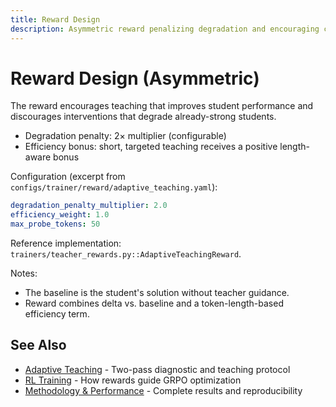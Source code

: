 ```yaml
---
title: Reward Design
description: Asymmetric reward penalizing degradation and encouraging concise, effective teaching.
---
```


# Reward Design (Asymmetric)

The reward encourages teaching that improves student performance and discourages interventions that degrade already-strong students.

- Degradation penalty: 2× multiplier (configurable)
- Efficiency bonus: short, targeted teaching receives a positive length-aware bonus

Configuration (excerpt from `configs/trainer/reward/adaptive_teaching.yaml`):

```yaml
degradation_penalty_multiplier: 2.0
efficiency_weight: 1.0
max_probe_tokens: 50
```

Reference implementation: `trainers/teacher_rewards.py::AdaptiveTeachingReward`.

Notes:

- The baseline is the student's solution without teacher guidance.
- Reward combines delta vs. baseline and a token-length-based efficiency term.

## See Also

- [Adaptive Teaching](adaptive-teaching.md) - Two-pass diagnostic and teaching protocol
- [RL Training](rl-training.md) - How rewards guide GRPO optimization
- [Methodology & Performance](../../README.md#methodology--performance) - Complete results and reproducibility

